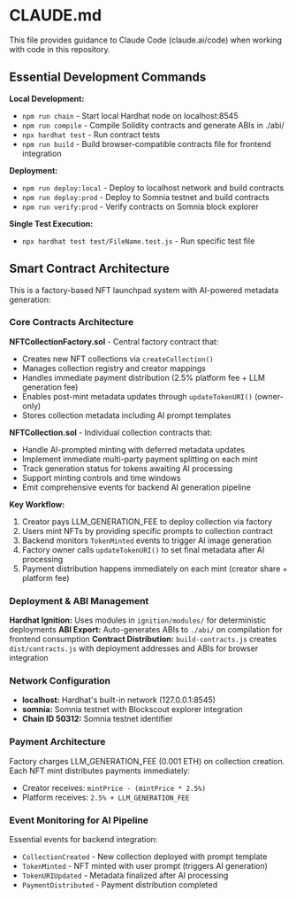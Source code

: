 # CLAUDE.md

This file provides guidance to Claude Code (claude.ai/code) when working with code in this repository.

## Essential Development Commands

**Local Development:**
- `npm run chain` - Start local Hardhat node on localhost:8545
- `npm run compile` - Compile Solidity contracts and generate ABIs in ./abi/
- `npx hardhat test` - Run contract tests
- `npm run build` - Build browser-compatible contracts file for frontend integration

**Deployment:**
- `npm run deploy:local` - Deploy to localhost network and build contracts
- `npm run deploy:prod` - Deploy to Somnia testnet and build contracts
- `npm run verify:prod` - Verify contracts on Somnia block explorer

**Single Test Execution:**
- `npx hardhat test test/FileName.test.js` - Run specific test file

## Smart Contract Architecture

This is a factory-based NFT launchpad system with AI-powered metadata generation:

### Core Contracts Architecture

**NFTCollectionFactory.sol** - Central factory contract that:
- Creates new NFT collections via `createCollection()`
- Manages collection registry and creator mappings
- Handles immediate payment distribution (2.5% platform fee + LLM generation fee)
- Enables post-mint metadata updates through `updateTokenURI()` (owner-only)
- Stores collection metadata including AI prompt templates

**NFTCollection.sol** - Individual collection contracts that:
- Handle AI-prompted minting with deferred metadata updates
- Implement immediate multi-party payment splitting on each mint
- Track generation status for tokens awaiting AI processing
- Support minting controls and time windows
- Emit comprehensive events for backend AI generation pipeline

**Key Workflow:**
1. Creator pays LLM_GENERATION_FEE to deploy collection via factory
2. Users mint NFTs by providing specific prompts to collection contract
3. Backend monitors `TokenMinted` events to trigger AI image generation
4. Factory owner calls `updateTokenURI()` to set final metadata after AI processing
5. Payment distribution happens immediately on each mint (creator share + platform fee)

### Deployment & ABI Management

**Hardhat Ignition:** Uses modules in `ignition/modules/` for deterministic deployments
**ABI Export:** Auto-generates ABIs to `./abi/` on compilation for frontend consumption
**Contract Distribution:** `build-contracts.js` creates `dist/contracts.js` with deployment addresses and ABIs for browser integration

### Network Configuration

- **localhost:** Hardhat's built-in network (127.0.0.1:8545)
- **somnia:** Somnia testnet with Blockscout explorer integration
- **Chain ID 50312:** Somnia testnet identifier

### Payment Architecture

Factory charges LLM_GENERATION_FEE (0.001 ETH) on collection creation. Each NFT mint distributes payments immediately:
- Creator receives: `mintPrice - (mintPrice * 2.5%)`
- Platform receives: `2.5% + LLM_GENERATION_FEE`

### Event Monitoring for AI Pipeline

Essential events for backend integration:
- `CollectionCreated` - New collection deployed with prompt template
- `TokenMinted` - NFT minted with user prompt (triggers AI generation)
- `TokenURIUpdated` - Metadata finalized after AI processing
- `PaymentDistributed` - Payment distribution completed